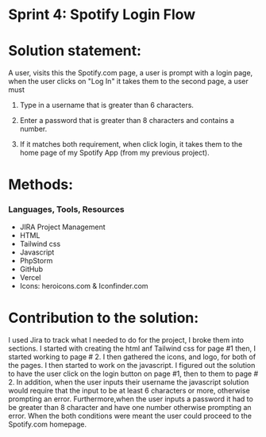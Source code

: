 

# Sprint 4: Spotify Login Flow 


# Solution statement:
A user, visits this the Spotify.com page, a user is prompt with a login page,
when the user  clicks on "Log In"  it takes them to the second page, a user must


1. Type in a username that is greater than 6 characters.

2. Enter a password that is greater than 8 characters and contains a number.

3. If it matches both requirement, when  click login, it takes them to the home page of my Spotify App (from my previous project).


# Methods:
### Languages, Tools, Resources
* JIRA Project Management
* HTML
* Tailwind css
* Javascript
* PhpStorm
* GitHub
* Vercel
* Icons: heroicons.com & Iconfinder.com


# Contribution to the solution:

I used Jira to track what I needed to do for the project, I broke them into sections. I started with creating the html anf Tailwind css for page #1
then, I started working to page # 2. I then gathered the icons, and logo, for both of the pages.
I then started to work on the javascript. I figured out the solution to have the user click on the login button on page #1, then to them to page # 2.
In addition, when the user inputs their username  the javascript solution would require that the input to be at least 6 characters or more, otherwise prompting an error.
Furthermore,when the user inputs a password it had to be greater than 8 character and have one number otherwise prompting an error.
When the both conditions were meant the user could proceed to the Spotify.com homepage.
